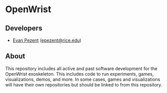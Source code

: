 
# OpenWrist

## Developers

- [Evan Pezent](http://evanpezent.com) (epezent@rice.edu)

## About

This repository includes all active and past software development for the OpenWrist exoskeleton. This includes code to run experiments, games, visualizations, demos, and more. In some cases, games and visualizations will have their own repositories but should be linked to from this repository.
